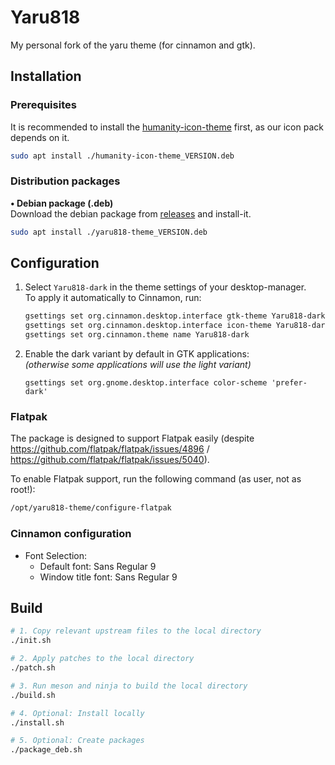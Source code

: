 # Yaru818

My personal fork of the yaru theme (for cinnamon and gtk).

## Installation

### Prerequisites

It is recommended to install the [humanity-icon-theme] first, as our icon pack
depends on it.

```sh
sudo apt install ./humanity-icon-theme_VERSION.deb
```

### Distribution packages

**• Debian package (.deb)**\
Download the debian package from [releases] and install-it.

```sh
sudo apt install ./yaru818-theme_VERSION.deb
```

## Configuration

1. Select `Yaru818-dark` in the theme settings of your desktop-manager.\
   To apply it automatically to Cinnamon, run:
   ```sh
   gsettings set org.cinnamon.desktop.interface gtk-theme Yaru818-dark
   gsettings set org.cinnamon.desktop.interface icon-theme Yaru818-dark
   gsettings set org.cinnamon.theme name Yaru818-dark
   ```

2. Enable the dark variant by default in GTK applications:\
   *(otherwise some applications will use the light variant)*
   ```
   gsettings set org.gnome.desktop.interface color-scheme 'prefer-dark'
   ```

### Flatpak

The package is designed to support Flatpak easily (despite
https://github.com/flatpak/flatpak/issues/4896 /
https://github.com/flatpak/flatpak/issues/5040).

To enable Flatpak support, run the following command (as user, not as root!):

```sh
/opt/yaru818-theme/configure-flatpak
```

### Cinnamon configuration

- Font Selection:
    - Default font: Sans Regular 9
    - Window title font: Sans Regular 9

## Build

```sh
# 1. Copy relevant upstream files to the local directory
./init.sh

# 2. Apply patches to the local directory
./patch.sh

# 3. Run meson and ninja to build the local directory
./build.sh

# 4. Optional: Install locally
./install.sh

# 5. Optional: Create packages
./package_deb.sh
```

[releases]: https://github.com/nathan818fr/yaru818/releases

[humanity-icon-theme]: http://archive.ubuntu.com/ubuntu/pool/main/h/humanity-icon-theme/humanity-icon-theme_0.6.16_all.deb

